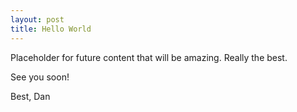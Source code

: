 ```yaml
---
layout: post
title: Hello World
---
```


Placeholder for future content that will be amazing. Really the best.

See you soon!

Best,
Dan

